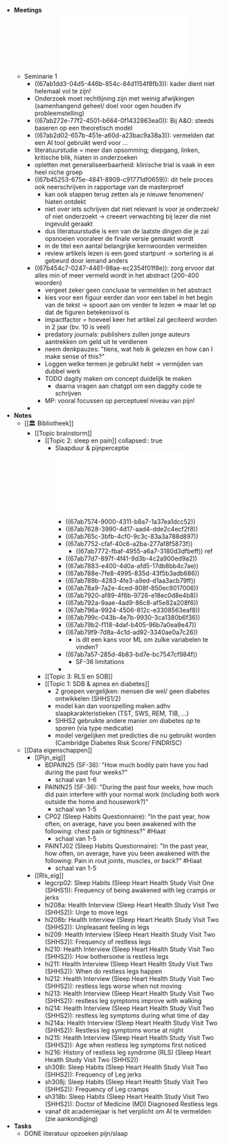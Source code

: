 - **Meetings**
	- Seminarie 1 ![Slides Seminarie 2 SEM2 (2025 ).pdf](../assets/Slides_Seminarie_2_SEM2_(2025_)_1739264315230_0.pdf)
		- ((67ab1dd3-04d5-446b-854c-84d1154f8fb3)): kader dient niet helemaal vol te zijn!
		- Onderzoek moet rechtlijning zijn met weinig afwijkingen (samenhangend geheel/ doel voor ogen houden ifv probleemstelling)
		- ((67ab272e-77f2-4501-b664-0f1432863ea0)): Bij A&O: steeds baseren op een theoretisch model
		- ((67ab2d02-657b-451e-a60d-a23bac9a38a3)): vermelden dat een AI tool gebruikt werd voor ...
		- literatuurstudie = meer dan opsomming; diepgang, linken, kritische blik, hiaten in onderzoeken
		- opletten met generaliseerbaarheid: klinische trial is vaak in een heel niche groep
		- ((67b45253-675e-4841-8909-c91771df0659)): dit hele proces ook neerschrijven in rapportage van de masterproef
			- kan ook stappen terug zetten als je nieuwe fenomenen/ hiaten ontdekt
			- niet over iets schrijven dat niet relevant is voor je onderzoek/ of niet onderzoekt -> creeert verwachting bij lezer die niet ingevuld geraakt
			- dus literatuurstudie is een van de laatste dingen die je zal opsnoeien vooraleer de finale versie gemaakt wordt
			- in de titel een aantal belangrijke kernwoorden vermelden
			- review artikels lezen is een goed startpunt -> sortering is al gebeurd door iemand anders
		- ((67b454c7-0247-4461-98ae-ec2354f01f8e)): zorg ervoor dat alles min of meer vermeld wordt in het abstract (200-400 woorden)
			- vergeet zeker geen conclusie te vermelden in het abstract
			- kies voor een figuur eerder dan voor een tabel in het begin van de tekst -> spoort aan om verder te lezen => maar let op dat de figuren betekenisvol is
			- impactfactor = hoeveel keer het artikel zal geciteerd worden in 2 jaar (bv. 10 is veel)
			- predatory journals: publishers zullen jonge auteurs aantrekken om geld uit te verdienen
			- neem denkpauzes: "tiens, wat heb ik gelezen en how can I make sense of this?"
			- Loggen welke termen je gebruikt hebt -> vermijden van dubbel werk
			- TODO dagity maken om concept duidelijk te maken
				- daarna vragen aan chatgpt om een daggity code te schrijven
			- MP: vooral focussen op perceptueel niveau van pijn!
		-
- **Notes**
	- [[🏛️ Bibliotheek]]
		- [[Topic brainstorm]]
			- [[Topic 2: sleep en pain]]
			  collapsed:: true
				- Slaapduur & pijnperceptie ![sleep.6026.pdf](../assets/sleep.6026_1739289918447_0.pdf)
					- ((67ab7574-9000-4311-b8a7-1a37ea1dcc52))
					- ((67ab7628-3990-4d17-aad4-dde2c4ecf2f8))
					- ((67ab765c-3bfb-4cf0-9c3c-83a3a788d897))
					- ((67ab7752-cfaf-40c6-a2ba-277af8f5873f))
						- ((67ab7772-fbaf-4955-a6a7-3180d3dfbeff)) ref
					- ((67ab77d7-897f-4f41-9d3b-4c2a900ed9a2))
					- ((67ab7883-e400-4d0a-afd5-17db8bb4c7ae))
					- ((67ab788e-7fe8-4995-835d-43f5b3adb686))
					- ((67ab789b-4283-4fe3-a9ed-d1aa3acb79ff))
					- ((67ab78a9-7a2e-4ced-808f-850ec9017006))
					- ((67ab7920-af89-4f6b-9726-e18ec0d8e4b8))
					- ((67ab792a-9aae-4ad9-86c8-af5e82a208f6))
					- ((67ab796a-9924-4506-812c-e3308563eaf8))
					- ((67ab799c-043b-4e7b-9930-3ca1380b6f36))
					- ((67ab79b2-f118-4daf-b405-96b7a0ea9e47))
					- ((67ab79f9-7d8a-4c1d-ad92-3340ae0a7c26))
						- is dit een kans voor ML om zulke variabelen te vinden?
					- ((67ab7a57-285d-4b83-bd7e-bc7547cf984f))
						- SF-36 limitations
					-
			- [[Topic 3: RLS en SOB]]
			- [[Topic 1: SDB & apnea en diabetes]]
				- 2 groepen vergelijken: mensen die wel/ geen diabetes ontwikkelen (SHHS1/2)
				- model kan dan voorspelling maken adhv slaapkarakteristieken (TST, SWS, REM, TIB, ...)
				- SHHS2 gebruikte andere manier om diabetes op te sporen (via type medicatie)
				- model vergelijken met predicties die nu gebruikt worden (Cambridge Diabetes Risk Score/ FINDRISC)
	- [[Data eigenschappen]]
		- [[Pijn_eig]]
			- BDPAIN25 (SF-36): "How much bodily pain have you had during the past four weeks?"
				- schaal van 1-6
			- PAININ25 (SF-36): "During the past four weeks, how much did pain interfere with your normal work (including both work outside the home and housework?)"
				- schaal van 1-5
			- CP02 (Sleep Habits Questionnaire): "In the past year, how often, on average, have you been awakened with the following: chest pain or tightness?" #Hiaat
				- schaal van 1-5
			- PAINTJ02 (Sleep Habits Questionnaire): "In the past year, how often, on average, have you been awakened with the following: Pain in rout joints, muscles, or back?" #Hiaat
				- schaal van 1-5
		- [[Rls_eig]]
			- legcrp02: Sleep Habits (Sleep Heart Health Study Visit One (SHHS1)): Frequency of being awakened with leg cramps or jerks
			- hi208a: Health Interview (Sleep Heart Health Study Visit Two (SHHS2)): Urge to move legs
			- hi208b: Health Interview (Sleep Heart Health Study Visit Two (SHHS2)): Unpleasant feeling in legs
			- hi209: Health Interview (Sleep Heart Health Study Visit Two (SHHS2)): Frequency of restless legs
			- hi210: Health Interview (Sleep Heart Health Study Visit Two (SHHS2)): How bothersome is restless legs
			- hi211: Health Interview (Sleep Heart Health Study Visit Two (SHHS2)): When do restless legs happen
			- hi212: Health Interview (Sleep Heart Health Study Visit Two (SHHS2)): restless legs worse when not moving
			- hi213: Health Interview (Sleep Heart Health Study Visit Two (SHHS2)): restless leg symptoms improve with walking
			- hi214: Health Interview (Sleep Heart Health Study Visit Two (SHHS2)): restless leg symptoms during what time of day
			- hi214a: Health Interview (Sleep Heart Health Study Visit Two (SHHS2)): Restless leg symptoms worse at night
			- hi215: Health Interview (Sleep Heart Health Study Visit Two (SHHS2)): Age when restless leg symptoms first noticed
			- hi216: History of restless leg syndrome (RLS) (Sleep Heart Health Study Visit Two (SHHS2))
			- sh308i: Sleep Habits (Sleep Heart Health Study Visit Two (SHHS2)): Frequency of Leg jerks
			- sh308j: Sleep Habits (Sleep Heart Health Study Visit Two (SHHS2)): Frequency of Leg cramps
			- sh318b: Sleep Habits (Sleep Heart Health Study Visit Two (SHHS2)): Doctor of Medicine (MD) Diagnosed Restless legs
			- vanaf dit academiejaar is het verplicht om AI te vermelden (zie aankondiging)
- **Tasks**
	- DONE literatuur opzoeken pijn/slaap